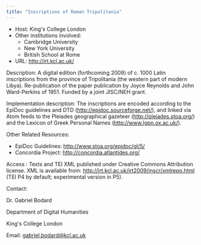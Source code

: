 ```yaml
---
title: "Inscriptions of Roman Tripolitania"
---
```












* Host: King's College London
* Other institutions involved:
	+ Cambridge University
	+ New York University
	+ British School at Rome
* URL: <http://irt.kcl.ac.uk/>



Description:
 A digital edition (forthcoming 2009) of c. 1000 Latin inscriptions from the province
 of Tripolitania (the western part of modern Libya). Re-publication of the paper publication
 by Joyce Reynolds and John Ward-Perkins of 1951. Funded by a joint JISC/NEH grant.



Implementation description:
 The inscriptions are encoded according to the EpiDoc guidelines and DTD (<http://epidoc.sourceforge.net/>), and linked via Atom feeds to the Pleiades geographical gazeteer (<http://pleiades.stoa.org/>) and the Lexicon of Greek Personal Names (<http://www.lgpn.ox.ac.uk/>).



Other Related Resources:
 


* EpiDoc Guidelines: <http://www.stoa.org/epidoc/gl/5/>
* Concordia Project: <http://concordia.atlantides.org/>



Access :
 Texts and TEI XML published under Creative Commons Attribution license. XML is available
 from:
 <http://irt.kcl.ac.uk/irt2009/inscr/xmlrepo.html> (TEI P4 by 
 default; experimental version in P5).



Contact: 



Dr. Gabriel Bodard


Department of Digital Humanities


King's College London


Email: [gabriel.bodard@kcl.ac.uk](mailto:gabriel.bodard@kcl.ac.uk)





